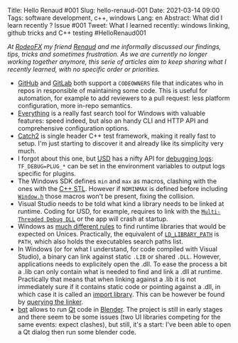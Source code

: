 Title: Hello Renaud #001
Slug: hello-renaud-001
Date: 2021-03-14 09:00
Tags: software development, c++, windows
Lang: en
Abstract: What did I learn recently ? Issue #001
Tweet: What I learned recently: windows linking, github tricks and C++ testing #HelloRenaud001

*At [RodeoFX](https://www.rodeofx.com/) my friend [Renaud](https://github.com/renaudll) and me informally discussed our findings, tips, tricks and sometimes frustration. As we are currently no longer working together anymore, this serie of articles aim to keep sharing what I recently learned, with no specific order or priorities.*

- [GitHub](https://docs.github.com/en/github/creating-cloning-and-archiving-repositories/about-code-owners) and [GitLab](https://docs.gitlab.com/ee/user/project/code_owners.html) both support a `CODEOWNERS` file that indicates who in repos in responsible of maintaining some code. This is useful for automation, for example to add reviewers to a pull request: less platform configuration, more in-repo semantics.
- [Everything](https://www.voidtools.com/support/everything/) is a really fast search tool for Windows with valuable features: speed indeed, but also an handy CLI and HTTP API and comprehensive configuration options.
- [Catch2](https://github.com/catchorg/Catch2/blob/devel/docs/why-catch.md) is single header C++ test framework, making it really fast to setup. I'm just starting to discover it and already like its simplicity very much.
- I forgot about this one, but [USD](https://graphics.pixar.com/usd/docs/index.html) has a nifty API for [debugging logs](https://graphics.pixar.com/usd/docs/api/group__group__tf___debugging_output.html): `TF_DEBUG=PLUG_*` can be set in the environment variables to output logs specific for plugins.
- The Windows SDK defines `min` and `max` as macros, clashing with the ones with the [C++ STL](https://www.cplusplus.com/reference/algorithm/min/). However if `NOMINMAX` is defined before including [`Window.h`](https://en.wikipedia.org/wiki/Windows.h) those macros won't be present, fixing the collision.
- Visual Studio needs to be told what kind a library needs to be linked at runtime. Coding for USD, for example, requires to link with the [`Multi-Threaded Debug DLL`](https://docs.microsoft.com/en-us/cpp/build/reference/md-mt-ld-use-run-time-library?view=msvc-160) or the app will crash at startup.
- Windows as [much different rules](https://docs.microsoft.com/en-us/windows/win32/dlls/dynamic-link-library-search-order) to find runtime libraries that would be expected on Unices. Practically, the equivalent of [`LD_LIBRARY_PATH`](https://tldp.org/HOWTO/Program-Library-HOWTO/shared-libraries.html) is `PATH`, which also holds the executables search paths list.
- In Windows (or for what I understand, for code compiled with Visual Studio), a binary can link against static `.LIB` or shared `.DLL`. However, applications needs to explicitely open the .dll. To ease the process a bit a .lib can only contain what is needed to find and link a .dll at runtime. Practically that means that when linking against a .lib it is not immediately sure if it contains static code or pointing against a .dll, in which case it is called an [import library](https://docs.microsoft.com/en-us/cpp/build/reference/using-an-import-library-and-export-file?view=msvc-160). This can be however be found by [querying the linker](https://stackoverflow.com/questions/6402586/know-if-lib-is-static-or-import).
- [bqt](https://github.com/techartorg/bqt) allows to run [Qt](https://www.qt.io) code in [Blender](https://www.blender.org). The project is still in early stages and there seem to be some issues (two UI libraries competing for the same events: expect clashes), but still, it's a start: I've been able to open a Qt dialog then run some blender code.
